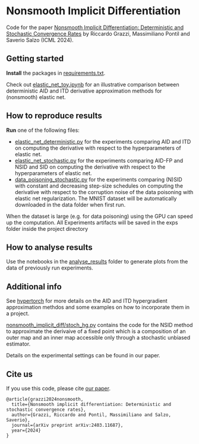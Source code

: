 # Nonsmooth Implicit Differentiation

Code for the paper 
[Nonsmooth Implicit Differentiation: Deterministic and Stochastic Convergence Rates](https://arxiv.org/abs/2403.11687) by Riccardo Grazzi, Massimiliano Pontil and Saverio Salzo (ICML 2024).


## Getting started
**Install** the packages in [requirements.txt](requirements.txt).  

Check out [elastic_net_toy.ipynb](elastic_net_toy.ipynb) for an illustrative comparison between deterministic AID and ITD derivative approximation methods for (nonsmooth) elastic net.

## How to reproduce results
**Run** one of the following files:
   - [elastic_net_deterministic.py](elastic_net_deterministic.py) for the experiments comparing AID and ITD on computing the derivative with respect to the hyperparameters of elastic net.
   - [elastic_net_stochastic.py](elastic_net_stochastic.py) for the experiments comparing AID-FP and NSID and SID on computing the derivative with respect to the hyperparameters of elastic net.   
   - [data_poisoning_stochastic.py](data_poisoning_stochastic.py) for the experiments comparing (N)SID with constant and decreasing step-size schedules on computing the derivative with respect to the corruption noise of the data poisoning with elastic net regularization. The MNIST dataset will be automatically downloaded in the data folder when first run. 

When the dataset is large (e.g. for data poisoning) using the GPU can speed up the computation.
All Experiments artifacts will be saved in the exps folder inside the project directory 

## How to analyse results
Use the notebooks in the [analyse_results](analyse_results) folder to generate plots from the data of previously run experiments.


## Additional info
See [hypertorch](https://github.com/prolearner/hypertorch) for more details on the AID and ITD hypergradient approximation methdos and some examples on how to incorporate them in a project.

[nonsmooth_implicit_diff/stoch_hg.py](nonsmooth_implicit_diff/stoch_hg.py) contains the code for the NSID method to approximate the derivaive of a fixed point which is a composition of an outer map and an inner map accessible only through a stochastic unbiased estimator.

Details on the experimental settings can be found in our paper. 

## Cite us
If you use this code, please cite [our paper](https://arxiv.org/abs/2403.11687).

```
@article{grazzi2024nonsmooth,
  title={Nonsmooth implicit differentiation: Deterministic and stochastic convergence rates},
  author={Grazzi, Riccardo and Pontil, Massimiliano and Salzo, Saverio},
  journal={arXiv preprint arXiv:2403.11687},
  year={2024}
}
